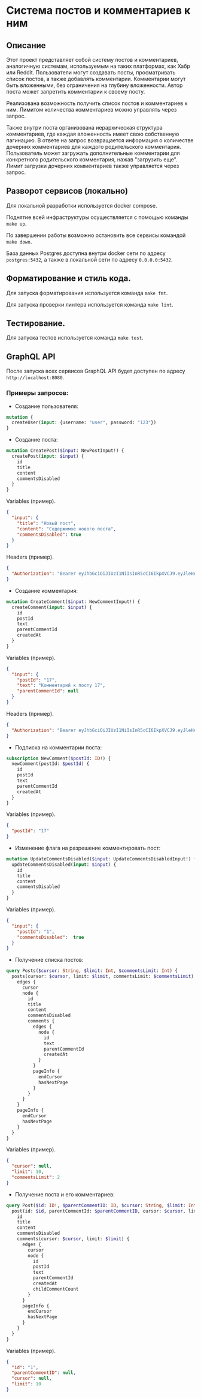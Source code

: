 # Система постов и комментариев к ним

## Описание

Этот проект представляет собой систему постов и комментариев, аналогичную системам, используемым на таких платформах, как Хабр или Reddit. Пользователи могут создавать посты, просматривать список постов, а также добавлять комментарии. Комментарии могут быть вложенными, без ограничения на глубину вложенности. Автор поста может запретить комментарии к своему посту.

Реализована возможность получить список постов и комментариев к ним. Лимитом количества комментариев можно управлять через запрос. 

Также внутри поста организована иерархическая структура комментариев, где каждая вложенность имеет свою собственную пагинацию. В ответе на запрос возвращается информация о количестве дочерних комментариев для каждого родительского комментария. Пользователь может загружать дополнительные комментарии для конкретного родительского комментария, нажав "загрузить еще". Лимит загрузки дочерних комментариев также управляется через запрос.

## Разворот сервисов (локально)

Для локальной разработки используется docker compose.

Поднятие всей инфраструктуры осуществляется с помощью команды `make up`.

По завершении работы возможно остановить все сервисы командой `make down`.

База данных Postgres доступна внутри docker сети по адресу `postgres:5432`,
а также в локальной сети по адресу `0.0.0.0:5432`.

## Форматирование и стиль кода.

Для запуска форматирования используется команда `make fmt`.

Для запуска проверки линтера используется команда `make lint`.

## Тестирование.

Для запуска тестов используется команда `make test`.


## GraphQL API

После запуска всех сервисов GraphQL API будет доступен по адресу `http://localhost:8080`.

### Примеры запросов:

- Создание пользователя:
```graphql
mutation {
  createUser(input: {username: "user", password: "123"})
}
```

- Создание поста:
```graphql
mutation CreatePost($input: NewPostInput!) {
  createPost(input: $input) {
    id
    title
    content
    commentsDisabled
  }
}
```

Variables (пример).
```json
{
  "input": {
    "title": "Новый пост",
    "content": "Содержимое нового поста",
    "commentsDisabled": true
  }
}
```

Headers (пример).
```json
{
  "Authorization": "Bearer eyJhbGciOiJIUzI1NiIsInR5cCI6IkpXVCJ9.eyJleHAiOjE3Mjk2MTQxNDcsInVzZXJuYW1lIjoidXNlcjI2In0.ONnm2xc8dVkOUdBPWt8nDAknslXi_t0J0K3lnlqG8ds"
}
```

- Создание комментария:
```graphql
mutation CreateComment($input: NewCommentInput!) {
  createComment(input: $input) {
    id
    postId
    text
    parentCommentId
    createdAt
  }
}
```

Variables (пример).
```json
{
  "input": {
    "postId": "17",
    "text": "Комментарий к посту 17",
    "parentCommentId": null
  }
}
```

Headers (пример).
```json
{
  "Authorization": "Bearer eyJhbGciOiJIUzI1NiIsInR5cCI6IkpXVCJ9.eyJleHAiOjE3Mjk2MTQxNDcsInVzZXJuYW1lIjoidXNlcjI2In0.ONnm2xc8dVkOUdBPWt8nDAknslXi_t0J0K3lnlqG8ds"
}
```

- Подписка на комментарии поста:
```graphql
subscription NewComment($postId: ID!) {
  newComment(postId: $postId) {
    id
    postId
    text
    parentCommentId
    createdAt
  }
}
```

Variables (пример).
```json
{
  "postId": "17"
}
```

- Изменение флага на разрешение комментировать пост:
```graphql
mutation UpdateCommentsDisabled($input: UpdateCommentsDisabledInput!) {
  updateCommentsDisabled(input: $input) {
    id
    title
    content
    commentsDisabled
  }
}
```

Variables (пример).
```json
{
  "input": {
    "postId": "1",
    "commentsDisabled":  true
  }
}
```

- Получение списка постов:
```graphql
query Posts($cursor: String, $limit: Int, $commentsLimit: Int) {
  posts(cursor: $cursor, limit: $limit, commentsLimit: $commentsLimit) {
    edges {
      cursor
      node {
        id
        title
        content
        commentsDisabled
        comments {
          edges {
            node {
              id
              text
              parentCommentId
              createdAt
            }
          }
          pageInfo {
            endCursor
            hasNextPage
          }
        }
      }
    }
    pageInfo {
      endCursor
      hasNextPage
    }
  }
}
```

Variables (пример).
```json
{
  "cursor": null,
  "limit": 10,
  "commentsLimit": 2
}
```

- Получение поста и его комментариев:
```graphql
query Post($id: ID!, $parentCommentID: ID, $cursor: String, $limit: Int) {
  post(id: $id, parentCommentId: $parentCommentID, cursor: $cursor, limit: $limit) {
    id
    title
    content
    commentsDisabled
    comments(cursor: $cursor, limit: $limit) {
      edges {
        cursor
        node {
          id
          postId
          text
          parentCommentId
          createdAt
          childCommentCount
        }
      }
      pageInfo {
        endCursor
        hasNextPage
      }
    }
  }
}
```

Variables (пример).
```json
{
  "id": "1",                
  "parentCommentID": null,    
  "cursor": null,            
  "limit": 10                
}
```
